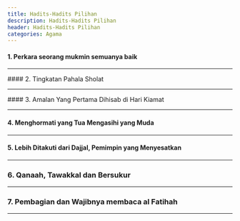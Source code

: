 ```yaml
---
title: Hadits-Hadits Pilihan 
description: Hadits-Hadits Pilihan 
header: Hadits-Hadits Pilihan 
categories: Agama
---
```

#### 1. <a onclick="sdiv('d1');">Perkara seorang mukmin semuanya baik</a>
<div id="d1" style="display:none">
<h4> Hadits Imam	Muslim	No.5318, Imam Ahmad	No.18171,18175,22798	:</h4>
<div class="ar">
عَنْ صُهَيْبٍ قَالَ قَالَ رَسُولُ اللَّهِ صَلَّى اللَّهُ عَلَيْهِ وَسَلَّمَ عَجَبًا لِأَمْرِ الْمُؤْمِنِ إِنَّ أَمْرَهُ كُلَّهُ خَيْرٌ وَلَيْسَ ذَاكَ لِأَحَدٍ إِلَّا لِلْمُؤْمِنِ إِنْ أَصَابَتْهُ سَرَّاءُ شَكَرَ فَكَانَ خَيْرًا لَهُ وَإِنْ أَصَابَتْهُ ضَرَّاءُ صَبَرَ فَكَانَ خَيْرًا لَهُ
</div>
<div class="id">
Telah menceritakan kepada kami Haddab bin Khalid Al Azdi dan Syaiban bin Farrukh semuanya dari Sulaiman bin Al Mughirah dan teksnya meriwayatkan milik Syaiban, telah menceritakan kepada kami Sulaiman telah menceritakan kepada kami Tsabit dari Abdurrahman bin Abu Laila dari Shuhaib berkata: Rasulullah Shallallahu 'alaihi wa Salam bersabda: "perkara orang mu`min mengagumkan, sesungguhnya semua perihalnya baik dan itu tidak dimiliki seorang pun selain orang mu`min, bila tertimpa kesenangan, ia bersyukur dan syukur itu baik baginya dan bila tertimpa musibah, ia bersabar dan sabar itu baik baginya."
</div>
</div>
<hr />
#### 2. <a onclick="sdiv('d2');">Tingkatan Pahala Sholat</a>
<div id="d2" style="display:none">
<h4> Hadits Imam	Ahmad	No.14974 </h4>
<div class="ar"> 
عَنْ أَبِي الْيَسَرِ صَاحِبِ رَسُولِ اللَّهِ صَلَّى اللَّهُ عَلَيْهِ وَسَلَّمَ أَنَّ رَسُولَ اللَّهِ صَلَّى اللَّهُ عَلَيْهِ وَسَلَّمَ قَالَ مِنْكُمْ مَنْ يُصَلِّي الصَّلَاةَ كَامِلَةً وَمِنْكُمْ مَنْ يُصَلِّي النِّصْفَ وَالثُّلُثَ وَالرُّبُعَ حَتَّى بَلَغَ الْعُشْرَ قَالَ سُرَيْجٌ فِي حَدِيثِهِ حَتَّى بَلَغَ الْعُشْرَ

</div>
<div class="id"> 
Telah menceritakan kepada kami Harun bin Ma'ruf dan Suroij dan Mu'awiyah bin 'Amr mereka berkata; telah menceritakan kepada kami Abdullah bin Wahb dari 'Amr bin Al Harits dari Said bin Abu Hilal dari 'Umar bin Al Hakam Al Anshor dari Abu Al Yasar salah seorang sahabat Rasulullah Shallallahu'alaihiwasallam Rasulullah bersabda: "Di antara kalian ada yang mengerjakan shalat dengan mendapatkan (pahala shalat) secara lengkap, ada yang setengahnya, ada pula yang sepertiganya, seperempatnya hingga ada yang sepersepuluhnya." Suraij berkata dalam haditsnya, sampai ada yang mendapat sepersepuluhnya. 
</div>
</div>
<hr />
#### 3. <a onclick="sdiv('d3');">Amalan Yang Pertama Dihisab di Hari Kiamat</a>
<div id="d3" style="display:none">
<h4> Hadits Imam Tirmidzi	No.378 : </h4>
<div class="ar"> 
عَنْ حُرَيْثِ بْنِ قَبِيصَةَ قَالَ قَدِمْتُ الْمَدِينَةَ فَقُلْتُ اللَّهُمَّ يَسِّرْ لِي جَلِيسًا صَالِحًا قَالَ فَجَلَسْتُ إِلَى أَبِي هُرَيْرَةَ فَقُلْتُ إِنِّي سَأَلْتُ اللَّهَ أَنْ يَرْزُقَنِي جَلِيسًا صَالِحًا فَحَدِّثْنِي بِحَدِيثٍ سَمِعْتَهُ مِنْ رَسُولِ اللَّهِ صَلَّى اللَّهُ عَلَيْهِ وَسَلَّمَ لَعَلَّ اللَّهَ أَنْ يَنْفَعَنِي بِهِ فَقَالَ سَمِعْتُ رَسُولَ اللَّهِ صَلَّى اللَّهُ عَلَيْهِ وَسَلَّمَ يَقُولُ إِنَّ أَوَّلَ مَا يُحَاسَبُ بِهِ الْعَبْدُ يَوْمَ الْقِيَامَةِ مِنْ عَمَلِهِ صَلَاتُهُ فَإِنْ صَلُحَتْ فَقَدْ أَفْلَحَ وَأَنْجَحَ وَإِنْ فَسَدَتْ فَقَدْ خَابَ وَخَسِرَ فَإِنْ انْتَقَصَ مِنْ فَرِيضَتِهِ شَيْءٌ قَالَ الرَّبُّ عَزَّ وَجَلَّ انْظُرُوا هَلْ لِعَبْدِي مِنْ تَطَوُّعٍ فَيُكَمَّلَ بِهَا مَا انْتَقَصَ مِنْ الْفَرِيضَةِ ثُمَّ يَكُونُ سَائِرُ عَمَلِهِ عَلَى ذَلِكَ
</div>
<div class="id">
dari Huraits bin Qabishah ia berkata; "Aku datang ke Madinah, lalu aku berdo`a, "Ya Allah, mudahkanlah aku untuk mendapat teman shalih." Huraits bin Qabishah berkata; "Lalu aku berteman dengan Abu Hurairah, aku kemudian berkata kepadanya, "Sesungguhnya aku telah memintah kepada Allah agar memberiku rizki seorang teman yang shalih, maka bacakanlah kepadaku hadits yang pernah engkau dengar dari Rasulullah shallallahu 'alaihi wasallam, semoga dengannya Allah memberiku manfaat." Maka Abu Hurairah pun berkata; "Aku mendengar Rasulullah shallallahu 'alaihi wasallam bersabda: "Pada hari kiamat pertama kali yang akan Allah hisab atas amalan seorang hamba adalah shalatnya, jika shalatnya baik maka ia akan beruntung dan selamat, jika shalatnya rusak maka ia akan rugi dan tidak beruntung. Jika pada amalan fardlunya ada yang kurang maka Rabb 'azza wajalla berfirman: "Periksalah, apakah hamba-Ku mempunyai ibadah sunnah yang bisa menyempurnakan ibadah wajibnya yang kurang?" lalu setiap amal akan diperlakukan seperti itu.
</div>
</div>
<hr />

#### 4. <a onclick="sdiv('d4');">Menghormati yang Tua Mengasihi yang Muda</a>
<div id="d4" style="display:none">
<h4> Hadits Imam Tirmidzi No.1842, 1843, 1844 : </h4>
<div class="ar"> 

عَنْ عَمْرِو بْنِ شُعَيْبٍ عَنْ أَبِيهِ عَنْ جَدِّهِ قَالَ قَالَ رَسُولُ اللَّهِ صَلَّى اللَّهُ عَلَيْهِ وَسَلَّمَ لَيْسَ مِنَّا مَنْ لَمْ يَرْحَمْ صَغِيرَنَا وَيَعْرِفْ شَرَفَ كَبِيرِنَاحَدَّثَنَا هَنَّادٌ حَدَّثَنَا عَبْدَةُ عَنْ مُحَمَّدِ بْنِ إِسْحَقَ نَحْوَهُ إِلَّا أَنَّهُ قَالَ وَيَعْرِفْ حَقَّ كَبِيرِنَا
</div>
<div class="id">
Dari Amr bin Syu'aib dari bapaknya dari kakeknya, ia berkata; bersabda: "Tidak termasuk golongan kami, orang yang tidak mengasihi anak-anak kecil dan tidak pula menghormati para orang tua kami." Telah menceritakan kepada kami Hannad, telah menceritakan kepada kami Abdah dari Muhammad bin Ishaq semisalnya. Hanya saja, ia menyebutkan; "Dan (tidak pula) mengetahui hak para orang tua kami."
</div>
</div>
<hr />


#### 5. <a onclick="sdiv('d5');"> Lebih Ditakuti dari Dajjal, Pemimpin yang Menyesatkan </a>
<div id="d5" style="display:none">
<h4> Hadits Imam  : Ahmad No.20334 </h4>
<div class="ar"> 
أَخْبَرَنِي أَبُو ذَرٍّ قَالَ كُنْتُ أَمْشِي مَعَ رَسُولِ اللَّهِ صَلَّى اللَّهُ عَلَيْهِ وَسَلَّمَ فَقَالَ لَغَيْرُ الدَّجَّالِ أَخْوَفُنِي عَلَى أُمَّتِي قَالَهَا ثَلَاثًا قَالَ قُلْتُ يَا رَسُولَ اللَّهِ مَا هَذَا الَّذِي غَيْرُ الدَّجَّالِ أَخْوَفُكَ عَلَى أُمَّتِكَ قَالَ أَئِمَّةً مُضِلِّينَ
</div>
<div class="id">
telah mengabarkan kepadaku Abu Dzar dia berkata, "Aku berjalan bersama Rasulullah shallallahu 'alaihi wasallam, kemudian beliau bersabda: "Selain Dajjal, ada yang lebih aku takuti atas ummatku, " beliau mengucapkannya tiga kali, maka aku bertanya, "Wahai Rasulullah, yang engkau takuti atas umatmu selain Dajjal itu apa? ' beliau menjawab: "Para pemimpin yang menyesatkan."
</div>
</div>
<hr />

### 6. <a onclick="sdiv('d6');">Qanaah, Tawakkal dan Bersukur </a>
<div id="d6" style="display:none">
<h4> Hadits Imam  : Ibnu Majah 	No.4131, Tirmidzi No.2268 </h4>
<div class="ar"> 
	
حَدَّثَنَا سُوَيْدُ بْنُ سَعِيدٍ وَمُجَاهِدُ بْنُ مُوسَى قَالَا حَدَّثَنَا مَرْوَانُ بْنُ مُعَاوِيَةَ حَدَّثَنَا عَبْدُ الرَّحْمَنِ بْنُ أَبِي شُمَيْلَةَ عَنْ سَلَمَةَ بْنِ عُبَيْدِ اللَّهِ بْنِ مِحْصَنٍ الْأَنْصَارِيِّ عَنْ أَبِيهِ قَالَ قَالَ رَسُولُ اللَّهِ صَلَّى اللَّهُ عَلَيْهِ وَسَلَّمَ مَنْ أَصْبَحَ مِنْكُمْ مُعَافًى فِي جَسَدِهِ آمِنًا فِي سِرْبِهِ عِنْدَهُ قُوتُ يَوْمِهِ فَكَأَنَّمَا حِيزَتْ لَهُ الدُّنْيَا
</div>
<div class="id">
Telah menceritakan kepada kami Suwaid bin Sa'id dan Mujahid bin Musa keduanya berkata; telah menceritakan kepada kami Marwan bin Mu'awiyah telah menceritakan kepada kami Abdurrahman bin Abu Syumailah dari Salamah bin 'Ubaidullah bin Mihshan Al Anshari dari Ayahnya dia berkata, "Rasulullah shallallahu 'alaihi wasallam bersabda: "Barangsiapa di pagi hari tubuhnya sehat, aman jiwanya dan memiliki makanan pokok pada hari itu, maka seolah-olah dunia telah dihimpun untuknya."
</div>
<div class="ar"> 

الحمد لله<br />
هذا الحديث يرويه سَلَمَةُ بْنُ عُبَيْدِ اللهِ بْنِ مِحْصَنٍ الخَطْمِيِّ ، عَنْ أَبِيهِ - وَكَانَتْ لَهُ صُحْبَةٌ - قَالَ : قَالَ رَسُولُ اللهِ صَلَّى اللَّهُ عَلَيْهِ وَسَلَّمَ : (مَنْ أَصْبَحَ مِنْكُمْ آمِنًا فِي سِرْبِهِ ، مُعَافًى فِي جَسَدِهِ ، عِنْدَهُ قُوتُ يَوْمِهِ ، فَكَأَنَّمَا حِيزَتْ لَهُ الدُّنْيَا)<br />
رواه البخاري في "الأدب المفرد" (رقم/300) والترمذي في "السنن" (2346) وقال : حسن غريب .<br />
وقال الشيخ الألباني رحمه الله بعد تخريجه الحديث عن جماعة من الصحابة : " وبالجملة ، فالحديث حسن إن شاء الله بمجموع حديثي الأنصاري وابن عمر . و الله أعلم . انتهى. "السلسلة الصحيحة" (رقم/2318)<br />
يقول المباركفوري رحمه الله في شرح هذا الحديث :<br />
" قوله : ( من أصبح منكم ) أي : أيها المؤمنون . ( آمناً ) أي : غير خائف من عدو .<br />
( في سِربه ) أي : في نفسه ، وقيل : السرب : الجماعة ، فالمعنى : في أهله وعياله . وقيل بفتح السين أي : في مسلكه وطريقه ، وقيل بفتحتين أي : في بيته . كذا ذكره القاري عن بعض الشراح . وقال التوربشتي :<br />
( معافى ) اسم مفعول من باب المفاعلة ، أي : صحيحاً سالماً من العلل والأسقام .<br />
( في جسده ) أي : بدنه ظاهراً وباطناً . ( عنده قوت يومه ) أي : كفاية قوته من وجه الحلال . ( فكأنما حيزت ) : بصيغة المجهول من الحيازة ، وهي الجمع والضم . ( له ) الضمير عائد لـ ( من ) ، وزاد في " المشكاة " : " بحذافيرها " . قال القاري : أي : بتمامها ، والحذافير الجوانب ، وقيل الأعالي ، واحدها : حذفار أو حذفور . والمعنى : فكأنما أعطي الدنيا بأسرها " انتهى.<br />
"تحفة الأحوذي" (7/11)<br />
وقال المناوي رحمه الله :<br />
" يعني : من جمع الله له بين عافية بدنه ، وأمن قلبه حيث توجه ، وكفاف عيشه بقوت يومه ، وسلامة أهله ، فقد جمع الله له جميع النعم التي من ملك الدنيا لم يحصل على غيرها ، فينبغي أن لا يستقبل يومه ذلك إلا بشكرها ، بأن يصرفها في طاعة المنعم ، لا في معصية ، ولا يفتر عن ذكره . قال نفطويه :<br />
إذا ما كساك الدهرُ ثوبَ مصحَّةٍ * ولم يخل من قوت يُحَلَّى ويَعذُب<br />
فلا تغبطنّ المترَفين فإنه * على حسب ما يعطيهم الدهر يسلب<br />
" انتهى. "فيض القدير" (6/88)<br />
والله أعلم .<br />

</div>
</div>
<hr />

### 7. <a onclick="sdiv('d7');"> Pembagian dan Wajibnya membaca al Fatihah </a>
<div id="d7" style="display:none">
<h4> Hadits Imam  : Muslim No.598, Abu Daud No.699, Malik No.174, Ahmad	No.6990 </h4>
<div class="ar"> 
			
عَنْ أَبِي هُرَيْرَةَعَنْ النَّبِيِّ صَلَّى اللَّهُ عَلَيْهِ وَسَلَّمَ قَالَ مَنْ صَلَّى صَلَاةً لَمْ يَقْرَأْ فِيهَا بِأُمِّ الْقُرْآنِ فَهِيَ خِدَاجٌ ثَلَاثًا غَيْرُ تَمَامٍ فَقِيلَ لِأَبِي هُرَيْرَةَ إِنَّا نَكُونُ وَرَاءَ الْإِمَامِ فَقَالَ اقْرَأْ بِهَا فِي نَفْسِكَ فَإِنِّي سَمِعْتُ رَسُولَ اللَّهِ صَلَّى اللَّهُ عَلَيْهِ وَسَلَّمَ يَقُولُ قَالَ اللَّهُ تَعَالَى قَسَمْتُ الصَّلَاةَ بَيْنِي وَبَيْنَ عَبْدِي نِصْفَيْنِ وَلِعَبْدِي مَا سَأَلَ فَإِذَا قَالَ الْعَبْدُ{ الْحَمْدُ لِلَّهِ رَبِّ الْعَالَمِينَ }قَالَ اللَّهُ تَعَالَى حَمِدَنِي عَبْدِي وَإِذَا قَالَ{ الرَّحْمَنِ الرَّحِيمِ }قَالَ اللَّهُ تَعَالَى أَثْنَى عَلَيَّ عَبْدِي وَإِذَا قَالَ{ مَالِكِ يَوْمِ الدِّينِ }قَالَ مَجَّدَنِي عَبْدِي وَقَالَ مَرَّةً فَوَّضَ إِلَيَّ عَبْدِي فَإِذَا قَالَ{ إِيَّاكَ نَعْبُدُ وَإِيَّاكَ نَسْتَعِينُ }قَالَ هَذَا بَيْنِي وَبَيْنَ عَبْدِي وَلِعَبْدِي مَا سَأَلَ فَإِذَا قَالَ{ اهْدِنَا الصِّرَاطَ الْمُسْتَقِيمَ صِرَاطَ الَّذِينَ أَنْعَمْتَ عَلَيْهِمْ غَيْرِ الْمَغْضُوبِ عَلَيْهِمْ وَلَا الضَّالِّينَ }قَالَ هَذَا لِعَبْدِي وَلِعَبْدِي مَا سَأَلَ.
<br />
 قَالَ سُفْيَانُ حَدَّثَنِي بِهِ الْعَلَاءُ بْنُ عَبْدِ الرَّحْمَنِ بْنِ يَعْقُوبَ دَخَلْتُ عَلَيْهِ وَهُوَ مَرِيضٌ فِي بَيْتِهِ فَسَأَلْتُهُ أَنَا عَنْهُ حَدَّثَنَا قُتَيْبَةُ بْنُ سَعِيدٍ عَنْ مَالِكِ بْنِ أَنَسٍ عَنْ الْعَلَاءِ بْنِ عَبْدِ الرَّحْمَنِ أَنَّهُ سَمِعَ أَبَا السَّائِبِ مَوْلَى هِشَامِ بْنِ زُهْرَةَ يَقُولُ سَمِعْتُ أَبَا هُرَيْرَةَ يَقُولُا قَالَ رَسُولُ اللَّهِ صَلَّى اللَّهُ عَلَيْهِ وَسَلَّمَ ح و حَدَّثَنِي مُحَمَّدُ بْنُ رَافِعٍ حَدَّثَنَا عَبْدُ الرَّزَّاقِ أَخْبَرَنَا ابْنُ جُرَيْجٍ أَخْبَرَنِي الْعَلَاءُ بْنُ عَبْدِ الرَّحْمَنِ بْنِ يَعْقُوبَ أَنَّ أَبَا السَّائِبِ مَوْلَى بَنِي عَبْدِ اللَّهِ بْنِ هِشَامِ بْنِ زُهْرَةَ أَخْبَرَهُ أَنَّهُ سَمِعَ أَبَا هُرَيْرَةَ يَقُولُا قَالَ رَسُولُ اللَّهِ صَلَّى اللَّهُ عَلَيْهِ وَسَلَّمَ مَنْ صَلَّى صَلَاةً فَلَمْ يَقْرَأْ فِيهَا بِأُمِّ الْقُرْآنِ بِمِثْلِ حَدِيثِ سُفْيَانَ وَفِي حَدِيثِهِمَا قَالَ اللَّهُ تَعَالَى قَسَمْتُ الصَّلَاةَ بَيْنِي وَبَيْنَ عَبْدِي نِصْفَيْنِ فَنِصْفُهَا لِي وَنِصْفُهَا لِعَبْدِي حَدَّثَنِي أَحْمَدُ بْنُ جَعْفَرٍ الْمَعْقِرِيُّ حَدَّثَنَا النَّضْرُ بْنُ مُحَمَّدٍ حَدَّثَنَا أَبُو أُوَيْسٍ أَخْبَرَنِي الْعَلَاءُ قَالَ سَمِعْتُ مِنْ أَبِي وَمِنْ أَبِي السَّائِبِ وَكَانَا جَلِيسَيْ أَبِي هُرَيْرَةَ قَالَا قَالَ أَبُو هُرَيْرَةَ قَالَ رَسُولُ اللَّهِ صَلَّى اللَّهُ عَلَيْهِ وَسَلَّمَ مَنْ صَلَّى صَلَاةً لَمْ يَقْرَأْ فِيهَا بِفَاتِحَةِ الْكِتَابِ فَهِيَ خِدَاجٌ يَقُولُهَا ثَلَاثًا بِمِثْلِ حَدِيثِهِمْ

</div>
<div class="id">
Dari Abu Hurairah dari Nabi Shallallahu'alaihiwasallam, beliau bersabda, "Barangsiapa yang mengerjakan shalat tanpa membaca Ummul Qur'an di dalamnya, maka shalatnya masih mempunyai hutang, tidak sempurna" Tiga kali. Ditanyakan kepada Abu Hurairah, " Kami berada di belakang imam?" Maka dia menjawab, "Bacalah Ummul Qur'an dalam dirimu, karena aku mendengar Rasulullah bersabda, 'Allah berfirman, 'Aku membagi shalat antara Aku dengan hambaKu, dan hambaku mendapatkan sesuatu yang dia minta. Apabila seorang hamba berkata, 'Segala puji bagi Allah Rabb semesta alam.' Maka Allah berkata, 'HambaKu memujiKu.' Apabila hamba tersebut mengucapkan, 'Yang Maha pengasih lagi Maha Penyayang.' Allah berkata, 'HambaKu memujiKu.' Apabila hamba tersebut mengucapkan, 'Pemilik hari kiamat.' Allah berkata, 'HambaKu memujiku.' Selanjutnya Dia berkata, 'HambaKu menyerahkan urusannya kepadaKu.' Apabila hamba tersebut mengucapkan, 'Hanya kepadaMulah aku menyembah dan hanya kepadaMulah aku memohon pertolongan.' Allah berkata, 'Ini adalah antara Aku dengan hambaKu. Dan hambaKu mendapatkan sesuatu yang dia minta'. Apabila hamba tersebut mengucapkan, 'Berilah kami petunjuk jalan yang lurus, yaitu jalan orang-orang yang Engkau beri nikmat atas mereka, bukan jalan orang-orang yang Engkau murkai dan bukan pula orang-orang yang sesat.' Allah berkata, 'Ini untuk hambaKu, dan hambaKu mendapatkan sesuatu yang dia minta'." Berkata Sufyan telah menceritakan kepada kami al-Ala' bin Abdurrahman bin Ya'kub aku mengunjunginya, sedangkan dia dalam keadaan sakit di rumahnya, lalu aku bertanya kepadanya tentang hadits tersebut, telah menceritakan kepada kami Qutaibah bin Sa'id dari Malik bin Anas dari al-Ala' bin Abdurrahman bahwa dia mendengar Abu as-Saib, maula Hisyam bin Zuhrah berkata, saya mendengar Abu Hurairah berkata, Rasulullah shallallahu 'alaihi wasallam bersabda, --lewat jalur periwayatan lain--, dan telah menceritakan kepada kami Muhammad bin Rafi' telah menceritakan kepada kami Abdurrazzaq telah mengabarkan kepada kami Ibnu Juraij telah mengabarkan kepada kami al-Ala' bin Abdurrahman bin Ya'kub bahwa Abu as-Saib, maula bani Abdullah bin Hisyam bin Zuhrah telah mengabarkan kepadanya bahwa dia mendengar Abu Hurairah berkata, Rasulullah shallallahu 'alaihi wasallam bersabda, "Barangsiapa melakukan shalat, dan belum membaca Ummul Qur'an", sebagaimana hadits Sufyan. Dan dalam hadits keduanya Allah berfirman, 'Aku membagi shalat antara Aku dengan hambaKu dua bagian, setengah untukKu dan setelah lainnya untuk hambaKu." Telah menceritakan kepada kami Ahmad bin Ja'far al-Ma'qiri telah menceritakan kepada kami an-Nadhr bin Muhammad telah menceritakan kepada kami Abu Uwais telah mengabarkan kepadaku al-Ala' dia berkata, saya mendengar dari bapakku dan dari Abu as-Saib, keduanya adalah teman duduk Abu Hurairah. Keduanya berkata, Abu Hurairah berkata, Rasulullah shallallahu 'alaihi wasallam bersabda, "Barangsiapa yang melakukan shalat yang padanya dia tidak membaca al-Fatihah, maka dia masih mempunyai hutang (kurang)." Dia mengucapkannya tiga kali seperti hadits mereka.
</div>
</div>
<hr />

<!--### 5. <a onclick="sdiv('d?');"> ... judul ... </a>-->
<!--<div id="d?" style="display:none">-->
<!--<h4> Hadits Imam  : </h4>-->
<!--<div class="ar"> -->
<!--.....-->
<!--</div>-->
<!--<div class="id">-->
<!--...-->
<!--</div>-->
<!--</div>-->
<!--<hr />-->




